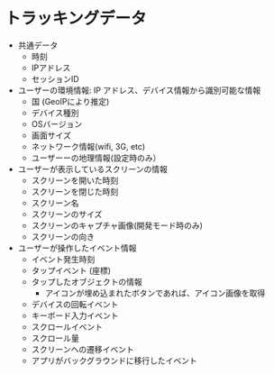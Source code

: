# トラッキングデータ

- 共通データ
    - 時刻
    - IPアドレス
    - セッションID
- ユーザーの環境情報: IP アドレス、デバイス情報から識別可能な情報
    - 国 (GeoIPにより推定)
    - デバイス種別
    - OSバージョン
    - 画面サイズ
    - ネットワーク情報(wifi, 3G, etc)
    - ユーザーーの地理情報(設定時のみ）
- ユーザーが表示しているスクリーンの情報
    - スクリーンを開いた時刻
    - スクリーンを閉じた時刻
    - スクリーン名
    - スクリーンのサイズ
    - スクリーンのキャプチャ画像(開発モード時のみ)
    - スクリーンの向き
- ユーザーが操作したイベント情報
    - イベント発生時刻
    - タップイベント (座標)
    - タップしたオブジェクトの情報
        - アイコンが埋め込まれたボタンであれば、アイコン画像を取得
    - デバイスの回転イベント
    - キーボード入力イベント
    - スクロールイベント
    - スクロール量
    - スクリーンヘの遷移イベント
    - アプリがバックグラウンドに移行したイベント

